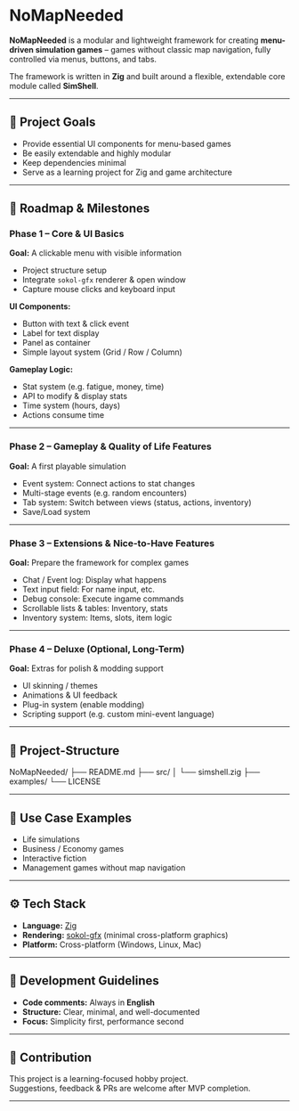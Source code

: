 # NoMapNeeded

**NoMapNeeded** is a modular and lightweight framework for creating **menu-driven simulation games** – games without classic map navigation, fully controlled via menus, buttons, and tabs.

The framework is written in **Zig** and built around a flexible, extendable core module called **SimShell**.

---

## 🎯 Project Goals

- Provide essential UI components for menu-based games
- Be easily extendable and highly modular
- Keep dependencies minimal
- Serve as a learning project for Zig and game architecture

---

## 🚀 Roadmap & Milestones

### Phase 1 – Core & UI Basics
**Goal:** A clickable menu with visible information

- Project structure setup
- Integrate `sokol-gfx` renderer & open window
- Capture mouse clicks and keyboard input

**UI Components:**
- Button with text & click event
- Label for text display
- Panel as container
- Simple layout system (Grid / Row / Column)

**Gameplay Logic:**
- Stat system (e.g. fatigue, money, time)
- API to modify & display stats
- Time system (hours, days)
- Actions consume time

---

### Phase 2 – Gameplay & Quality of Life Features
**Goal:** A first playable simulation

- Event system: Connect actions to stat changes
- Multi-stage events (e.g. random encounters)
- Tab system: Switch between views (status, actions, inventory)
- Save/Load system

---

### Phase 3 – Extensions & Nice-to-Have Features
**Goal:** Prepare the framework for complex games

- Chat / Event log: Display what happens
- Text input field: For name input, etc.
- Debug console: Execute ingame commands
- Scrollable lists & tables: Inventory, stats
- Inventory system: Items, slots, item logic

---

### Phase 4 – Deluxe (Optional, Long-Term)
**Goal:** Extras for polish & modding support

- UI skinning / themes
- Animations & UI feedback
- Plug-in system (enable modding)
- Scripting support (e.g. custom mini-event language)

---

## 🌳 Project-Structure

NoMapNeeded/
├── README.md
├── src/
│   └── simshell.zig
├── examples/
└── LICENSE

---

## 🧩 Use Case Examples

- Life simulations
- Business / Economy games
- Interactive fiction
- Management games without map navigation

---

## ⚙️ Tech Stack

- **Language:** [Zig](https://ziglang.org/)
- **Rendering:** [sokol-gfx](https://github.com/floooh/sokol) (minimal cross-platform graphics)
- **Platform:** Cross-platform (Windows, Linux, Mac)

---

## 📝 Development Guidelines

- **Code comments:** Always in **English**
- **Structure:** Clear, minimal, and well-documented
- **Focus:** Simplicity first, performance second

---

## 🤝 Contribution

This project is a learning-focused hobby project.  
Suggestions, feedback & PRs are welcome after MVP completion.

---
